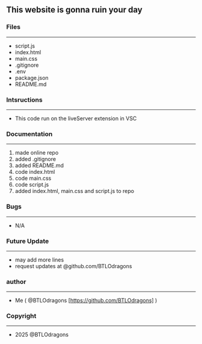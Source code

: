 ## This website is gonna ruin your day

### Files
___
- script.js
- index.html
- main.css
- .gitignore
- .env
- package.json
- README.md

### Intsructions
___
- This code run on the liveServer extension in VSC

### Documentation
___
1. made online repo
2. added .gitignore
3. added README.md
4. code index.html
5. code main.css
6. code script.js
7. added index.html, main.css and script.js to repo

### Bugs
___
- N/A

### Future Update
___
- may add more lines
- request updates at @github.com/BTLOdragons

### author
___
- Me ( @BTLOdragons [https://github.com/BTLOdragons] )

### Copyright
___
- 2025 @BTLOdragons
